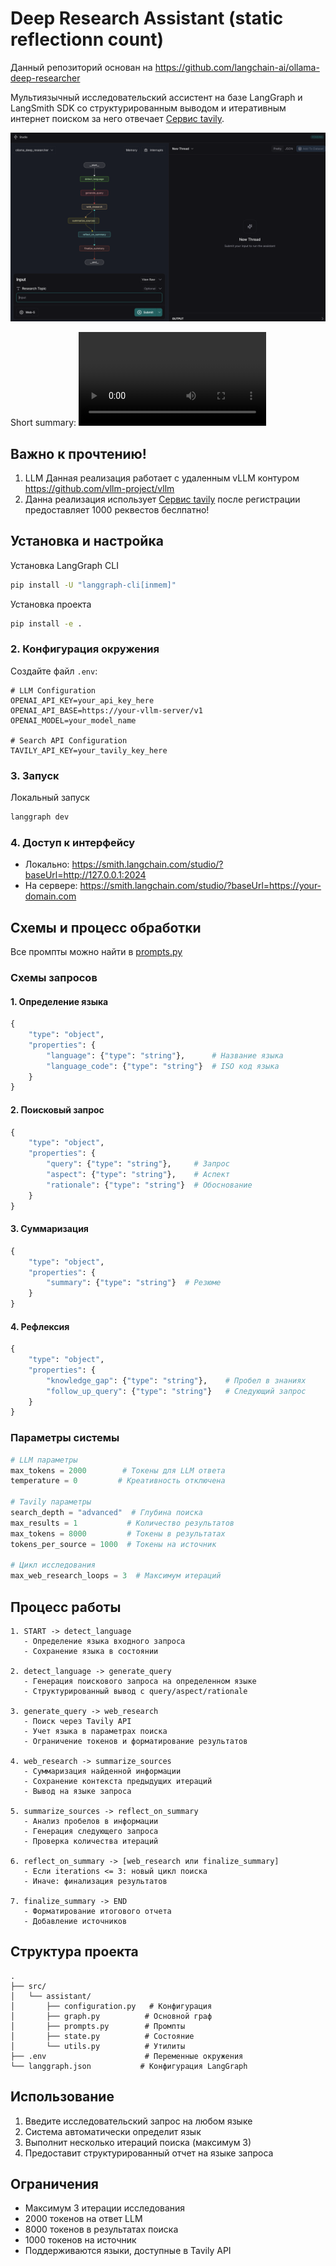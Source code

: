 # Deep Research Assistant (static reflectionn count)
Данный репозиторий основан на https://github.com/langchain-ai/ollama-deep-researcher

Мультиязычный исследовательский ассистент на базе LangGraph и LangSmith SDK со структурированным выводом и итеративным интернет поиском за него отвечает [Сервис tavily](https://tavily.com/).

![img.png](img.png)

Short summary:
<video src="https://github.com/user-attachments/assets/f2d0dce1-933c-4633-840b-b6c7a2032c01" controls></video>



## Важно к прочтению! 
1) LLM Данная реализация работает c удаленным vLLM контуром https://github.com/vllm-project/vllm
2) Данна реализация использует [Сервис tavily](https://tavily.com/) после регистрации предоставляет 1000 реквестов беслпатно!
 
## Установка и настройка

 Установка LangGraph CLI
```bash
pip install -U "langgraph-cli[inmem]"
```
Установка проекта
```bash
pip install -e .
```

### 2. Конфигурация окружения
Создайте файл `.env`:
```env
# LLM Configuration
OPENAI_API_KEY=your_api_key_here
OPENAI_API_BASE=https://your-vllm-server/v1
OPENAI_MODEL=your_model_name

# Search API Configuration
TAVILY_API_KEY=your_tavily_key_here
```

### 3. Запуск
Локальный запуск
```bash
langgraph dev
```

### 4. Доступ к интерфейсу
- Локально: https://smith.langchain.com/studio/?baseUrl=http://127.0.0.1:2024
- На сервере: https://smith.langchain.com/studio/?baseUrl=https://your-domain.com

## Схемы и процесс обработки
Все промпты можно найти в [prompts.py](src%2Fassistant%2Fprompts.py)

### Схемы запросов

#### 1. Определение языка
```python
{
    "type": "object",
    "properties": {
        "language": {"type": "string"},      # Название языка
        "language_code": {"type": "string"}  # ISO код языка
    }
}
```

#### 2. Поисковый запрос
```python
{
    "type": "object",
    "properties": {
        "query": {"type": "string"},     # Запрос
        "aspect": {"type": "string"},    # Аспект
        "rationale": {"type": "string"}  # Обоснование
    }
}
```

#### 3. Суммаризация
```python
{
    "type": "object",
    "properties": {
        "summary": {"type": "string"}  # Резюме
    }
}
```

#### 4. Рефлексия
```python
{
    "type": "object",
    "properties": {
        "knowledge_gap": {"type": "string"},    # Пробел в знаниях
        "follow_up_query": {"type": "string"}   # Следующий запрос
    }
}
```

### Параметры системы

```python
# LLM параметры
max_tokens = 2000        # Токены для LLM ответа
temperature = 0         # Креативность отключена

# Tavily параметры
search_depth = "advanced"  # Глубина поиска
max_results = 1           # Количество результатов
max_tokens = 8000         # Токены в результатах
tokens_per_source = 1000  # Токены на источник

# Цикл исследования
max_web_research_loops = 3  # Максимум итераций
```

## Процесс работы

```
1. START -> detect_language
   - Определение языка входного запроса
   - Сохранение языка в состоянии

2. detect_language -> generate_query
   - Генерация поискового запроса на определенном языке
   - Структурированный вывод с query/aspect/rationale

3. generate_query -> web_research
   - Поиск через Tavily API
   - Учет языка в параметрах поиска
   - Ограничение токенов и форматирование результатов

4. web_research -> summarize_sources
   - Суммаризация найденной информации
   - Сохранение контекста предыдущих итераций
   - Вывод на языке запроса

5. summarize_sources -> reflect_on_summary
   - Анализ пробелов в информации
   - Генерация следующего запроса
   - Проверка количества итераций

6. reflect_on_summary -> [web_research или finalize_summary]
   - Если iterations <= 3: новый цикл поиска
   - Иначе: финализация результатов

7. finalize_summary -> END
   - Форматирование итогового отчета
   - Добавление источников
```



## Структура проекта
```
.
├── src/
│   └── assistant/
│       ├── configuration.py   # Конфигурация
│       ├── graph.py          # Основной граф
│       ├── prompts.py        # Промпты
│       ├── state.py          # Состояние
│       └── utils.py          # Утилиты
├── .env                      # Переменные окружения
└── langgraph.json           # Конфигурация LangGraph
```

## Использование

1. Введите исследовательский запрос на любом языке
2. Система автоматически определит язык
3. Выполнит несколько итераций поиска (максимум 3)
4. Предоставит структурированный отчет на языке запроса

## Ограничения
- Максимум 3 итерации исследования
- 2000 токенов на ответ LLM
- 8000 токенов в результатах поиска
- 1000 токенов на источник
- Поддерживаются языки, доступные в Tavily API